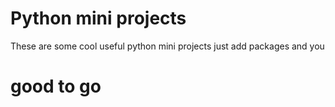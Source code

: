 # Python mini projects
These are some cool useful python mini projects 
just add packages and you
# good to go
